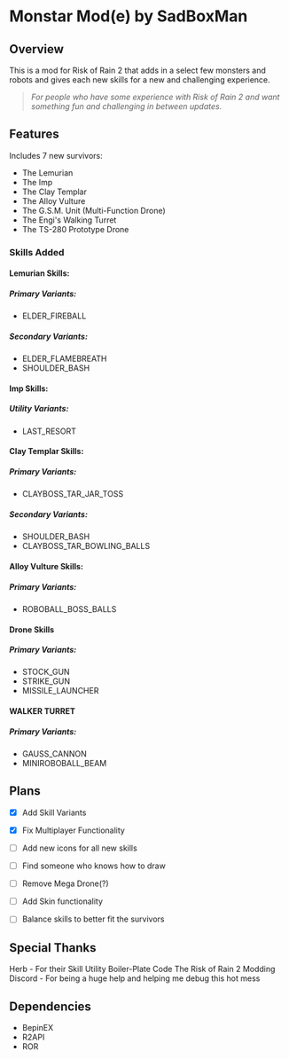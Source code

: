 # Monstar Mod(e) by SadBoxMan

## Overview
This is a mod for Risk of Rain 2 that adds in a select few monsters and robots and gives each new skills for a new and challenging experience.

> *For people who have some experience with Risk of Rain 2 and want something fun and challenging in between updates.*

## Features
Includes 7 new survivors:
  - The Lemurian
  - The Imp
  - The Clay Templar
  - The Alloy Vulture
  - The G.S.M. Unit (Multi-Function Drone)
  - The Engi's Walking Turret
  - The TS-280 Prototype Drone
  

### Skills Added
#### Lemurian Skills:
##### Primary Variants:
- ELDER_FIREBALL
##### Secondary Variants:
- ELDER_FLAMEBREATH
- SHOULDER_BASH
 
 
#### Imp Skills:
##### Utility Variants:
- LAST_RESORT

 
#### Clay Templar Skills:
##### Primary Variants:
- CLAYBOSS_TAR_JAR_TOSS
##### Secondary Variants:
- SHOULDER_BASH
- CLAYBOSS_TAR_BOWLING_BALLS

 
#### Alloy Vulture Skills:
##### Primary Variants:
- ROBOBALL_BOSS_BALLS

 
#### Drone Skills
##### Primary Variants:
- STOCK_GUN
- STRIKE_GUN
- MISSILE_LAUNCHER

 
#### WALKER TURRET
##### Primary Variants:
- GAUSS_CANNON
- MINIROBOBALL_BEAM
 
 
## Plans
- [x] Add Skill Variants
- [x] Fix Multiplayer Functionality
- [ ] Add new icons for all new skills
- [ ] Find someone who knows how to draw
- [ ] Remove Mega Drone(?)
- [ ] Add Skin functionality
- [ ] Balance skills to better fit the survivors


## Special Thanks
Herb - For their Skill Utility Boiler-Plate Code
The Risk of Rain 2 Modding Discord - For being a huge help and helping me debug this hot mess

## Dependencies
- BepinEX
- R2API
- ROR 
